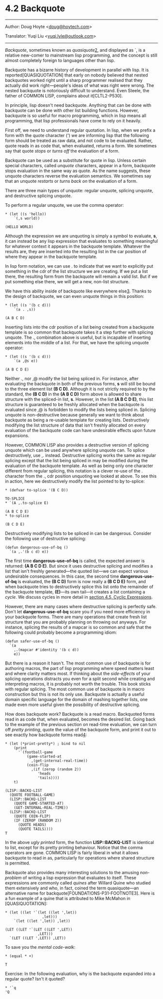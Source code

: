 # 4.2 Backquote

---

Author: Doug Hoyte <[doug@hoytech.com](mailto:doug@hoytech.com)>

Translator: Yuqi Liu <[yuqi.lyle@outlook.com](mailto:yuqi.lyle@outlook.com)>

---

_Backquote_, sometimes known as _quasiquote_[2](https://letoverlambda.com/index.cl/guest/chap4.html#), and displayed as `, is a relative new-comer to mainstream lisp programming, and the concept is still almost completely foreign to languages other than lisp.


Backquote has a bizarre history of development in parallel with lisp. It is reported[QUASIQUOTATION] that early on nobody believed that nested backquotes worked right until a sharp programmer realised that they actually did work right—people's ideas of what was right were wrong. The nested backquote is notoriously difficult to understand. Even Steele, the father of COMMON LISP, complains about it[CLTL2-P530].


In principle, lisp doesn't need backquote. Anything that can be done with backquote can be done with other list building functions. However, backquote is so useful for macro programming, which in lisp means all programming, that lisp professionals have come to rely on it heavily.


First off, we need to understand regular quotation. In lisp, when we prefix a form with the quote character (') we are informing lisp that the following form should be treated as raw data, and not code to be evaluated. Rather, quote reads in as code that, when evaluated, returns a form. We sometimes say that quote _stops_ or _turns off_ the evaluation of a form.


Backquote can be used as a substitute for quote in lisp. Unless certain special characters, called _unquote_ characters, appear in a form, backquote stops evaluation in the same way as quote. As the name suggests, these unquote characters reverse the evaluation semantics. We sometimes say that an unquote _restarts_ or _turns back on_ the evaluation of a form.


There are three main types of unquote: regular unquote, splicing unquote, and destructive splicing unquote.


To perform a regular unquote, we use the comma operator:
```
* (let ((s 'hello))
    `(,s world))

(HELLO WORLD)
```
Although the expression we are unquoting is simply a symbol to evaluate, **s**, it can instead be any lisp expression that evaluates to something meaningful for whatever context it appears in the backquote template. Whatever the results are, they are inserted into the resulting list in the car position of where they appear in the backquote template.


In lisp form notation, we can use . to indicate that we want to explicitly put something in the cdr of the list structure we are creating. If we put a list there, the resulting form from the backquote will remain a valid list. But if we put something else there, we will get a new, non-list structure.


We have this ability inside of backquote like everywhere else[3](https://letoverlambda.com/index.cl/guest/chap4.html#). Thanks to the design of backquote, we can even unquote things in this position:
```
* (let ((s '(b c d)))
    `(a . ,s))

(A B C D)
```
Inserting lists into the cdr position of a list being created from a backquote template is so common that backquote takes it a step further with splicing unquote. The ., combination above is useful, but is incapable of inserting elements into the middle of a list. For that, we have the splicing unquote operator:
```
* (let ((s '(b c d)))
    `(a ,@s e))

(A B C D E)
```
Neither ., nor ,@ modify the list being spliced in. For instance, after evaluating the backquote in both of the previous forms, **s** will still be bound to the three element list **(B C D)**. Although it is not strictly required to by the standard, the **(B C D)** in the **(A B C D)** form above is allowed to share structure with the spliced-in list, **s**. However, in the list **(A B C D E)**, this list structure is guaranteed to be freshly allocated when the backquote is evaluated since ,@ is forbidden to modify the lists being spliced in. Splicing unquote is non-destructive because generally we want to think about backquote as being a re-usable template for creating lists. Destructively modifying the list structure of data that isn't freshly allocated on every evaluation of the backquote code can have undesirable effects upon future expansions.


However, COMMON LISP also provides a destructive version of splicing unquote which can be used anywhere splicing unquote can. To splice destructively, use ,. instead. Destructive splicing works the same as regular splicing except that the list being spliced in may be modified during the evaluation of the backquote template. As well as being only one character different from regular splicing, this notation is a clever re-use of the . character from the ., cdr position unquoting we looked at above.
To see this in action, here we destructively modify the list pointed to by to-splice:
```
* (defvar to-splice '(B C D))

TO-SPLICE
* `(A ,.to-splice E)

(A B C D E)
* to-splice

(B C D E)
```
Destructively modifying lists to be spliced in can be dangerous. Consider the following use of destructive splicing:
```
(defun dangerous-use-of-bq ()
  `(a ,.'(b c d) e))
```
The first time **dangerous-use-of-bq** is called, the expected answer is returned: **(A B C D E)**. But since it uses destructive splicing and modifies a list that isn't freshly generated—the quoted list—we can expect various undesirable consequences. In this case, the second time **dangerous-use-of-bq** is evaluated, the **(B C D)** form is now really a **(B C D E)** form, and when backquote tries to destructively splice this list onto the remainder of the backquote template, **(E)**—its own tail—it creates a list containing a _cycle_. We discuss cycles in more detail in [section 4.5, Cyclic Expressions](https://letoverlambda.com/index.cl/guest/chap4.html#sec_5).


However, there are many cases where destructive splicing is perfectly safe. Don't let **dangerous-use-of-bq** scare you if you need more efficiency in your backquote forms. There are many operations that create fresh list structure that you are probably planning on throwing out anyways. For instance, splicing the results of a mapcar is so common and safe that the following could probably become a programming idiom:
```
(defun safer-use-of-bq ()
  `(a
    ,.(mapcar #'identity '(b c d))
    e))
```
But there is a reason it hasn't. The most common use of backquote is for authoring macros, the part of lisp programming where speed matters least and where clarity matters most. If thinking about the _side-effects_ of your splicing operations distracts you even for a split second while creating and interpreting macros, it is probably not worth the trouble. This book sticks with regular splicing. The most common use of backquote is in macro construction but this is not its only use. Backquote is actually a useful domain specific language for the domain of mashing together lists, one made even more useful given the possibility of destructive splicing.


How does backquote work? Backquote is a read macro. Backquoted forms read in as code that, when evaluated, becomes the desired list. Going back to the example of the previous section on read-time evaluation, we can turn off _pretty printing_, quote the value of the backquote form, and print it out to see exactly how backquote forms read[4](https://letoverlambda.com/index.cl/guest/chap4.html#):
```
* (let (*print-pretty*) ; bind to nil
    (print
      '`(football-game
          (game-started-at
            ,(get-internal-real-time))
          (coin-flip
            ,(if (zerop (random 2))
               'heads
               'tails))))
    t)

(LISP::BACKQ-LIST
  (QUOTE FOOTBALL-GAME)
  (LISP::BACKQ-LIST
    (QUOTE GAME-STARTED-AT)
    (GET-INTERNAL-REAL-TIME))
  (LISP::BACKQ-LIST
    (QUOTE COIN-FLIP)
    (IF (ZEROP (RANDOM 2))
      (QUOTE HEADS)
      (QUOTE TAILS))))
T
```
In the above _ugly printed_ form, the function **LISP::BACKQ-LIST** is identical to list, except for its pretty printing behaviour. Notice that the comma operators are gone. COMMON LISP is fairly liberal in what it allows backquote to read in as, particularly for operations where shared structure is permitted.


Backquote also provides many interesting solutions to the amusing _non-problem_ of writing a lisp expression that evaluates to itself. These expressions are commonly called _quines_ after Willard Quine who studied them extensively and who, in fact, coined the term quasiquote—an alternative name for backquote[FOUNDATIONS-P31-FOOTNOTE3]. Here is a fun example of a quine that is attributed to Mike McMahon in [QUASIQUOTATION]:
```
* (let ((let '`(let ((let ',let))
                 ,let)))
    `(let ((let ',let)) ,let))

(LET ((LET '`(LET ((LET ',LET))
               ,LET)))
  `(LET ((LET ',LET)) ,LET))
```
To save you the _mental code-walk_:
```
* (equal * +)

T
```
Exercise: In the following evaluation, why is the backquote expanded into a regular quote? Isn't it quoted?
```
* '`q
'Q
```

